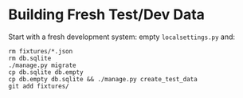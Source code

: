 # Building Fresh Test/Dev Data

Start with a fresh development system: empty `localsettings.py` and:

```shell
rm fixtures/*.json
rm db.sqlite
./manage.py migrate
cp db.sqlite db.empty
cp db.empty db.sqlite && ./manage.py create_test_data
git add fixtures/
```